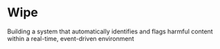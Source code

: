 # Wipe


Building a system that automatically identifies and flags harmful content within a real-time, event-driven environment

